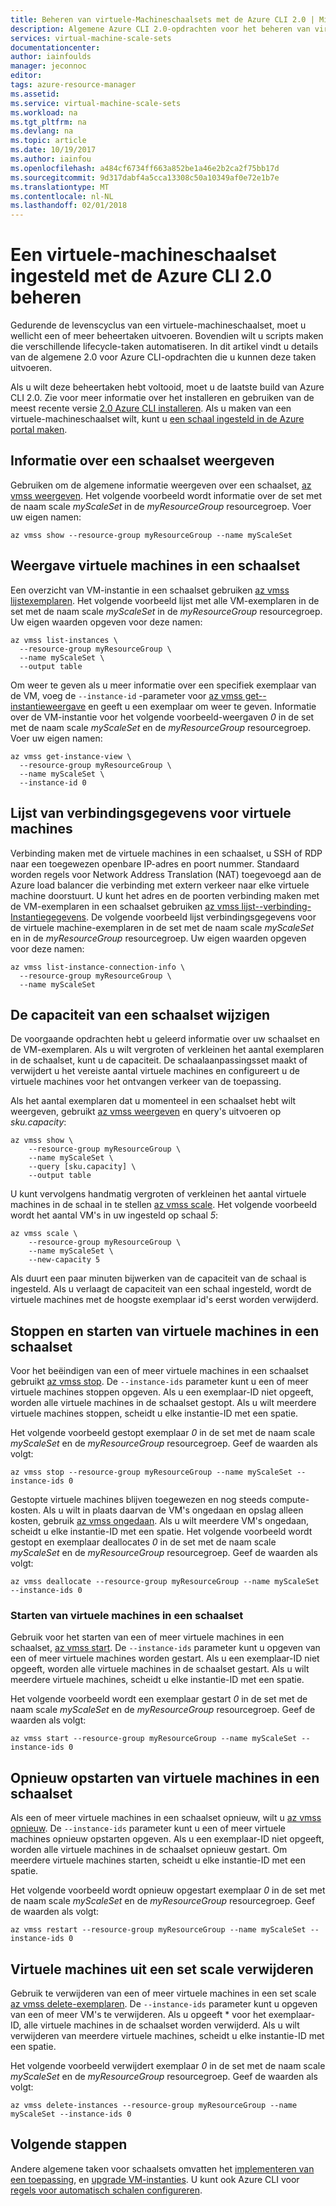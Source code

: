 ```yaml
---
title: Beheren van virtuele-Machineschaalsets met de Azure CLI 2.0 | Microsoft Docs
description: Algemene Azure CLI 2.0-opdrachten voor het beheren van virtuele-Machineschaalsets, zoals het starten en stoppen van een exemplaar of de schaal wijzigen instellen capaciteit.
services: virtual-machine-scale-sets
documentationcenter: 
author: iainfoulds
manager: jeconnoc
editor: 
tags: azure-resource-manager
ms.assetid: 
ms.service: virtual-machine-scale-sets
ms.workload: na
ms.tgt_pltfrm: na
ms.devlang: na
ms.topic: article
ms.date: 10/19/2017
ms.author: iainfou
ms.openlocfilehash: a484cf6734ff663a852be1a46e2b2ca2f75bb17d
ms.sourcegitcommit: 9d317dabf4a5cca13308c50a10349af0e72e1b7e
ms.translationtype: MT
ms.contentlocale: nl-NL
ms.lasthandoff: 02/01/2018
---
```

# <a name="manage-a-virtual-machine-scale-set-with-the-azure-cli-20"></a>Een virtuele-machineschaalset ingesteld met de Azure CLI 2.0 beheren
Gedurende de levenscyclus van een virtuele-machineschaalset, moet u wellicht een of meer beheertaken uitvoeren. Bovendien wilt u scripts maken die verschillende lifecycle-taken automatiseren. In dit artikel vindt u details van de algemene 2.0 voor Azure CLI-opdrachten die u kunnen deze taken uitvoeren.

Als u wilt deze beheertaken hebt voltooid, moet u de laatste build van Azure CLI 2.0. Zie voor meer informatie over het installeren en gebruiken van de meest recente versie [2.0 Azure CLI installeren](/cli/azure/install-azure-cli). Als u maken van een virtuele-machineschaalset wilt, kunt u [een schaal ingesteld in de Azure portal maken](virtual-machine-scale-sets-create-portal.md).


## <a name="view-information-about-a-scale-set"></a>Informatie over een schaalset weergeven
Gebruiken om de algemene informatie weergeven over een schaalset, [az vmss weergeven](/cli/azure/vmss#az_vmss_show). Het volgende voorbeeld wordt informatie over de set met de naam scale *myScaleSet* in de *myResourceGroup* resourcegroep. Voer uw eigen namen:

```azurecli
az vmss show --resource-group myResourceGroup --name myScaleSet
```


## <a name="view-vms-in-a-scale-set"></a>Weergave virtuele machines in een schaalset
Een overzicht van VM-instantie in een schaalset gebruiken [az vmss lijstexemplaren](/cli/azure/vmss#list-instances). Het volgende voorbeeld lijst met alle VM-exemplaren in de set met de naam scale *myScaleSet* in de *myResourceGroup* resourcegroep. Uw eigen waarden opgeven voor deze namen:

```azurecli
az vmss list-instances \
  --resource-group myResourceGroup \
  --name myScaleSet \
  --output table
```

Om weer te geven als u meer informatie over een specifiek exemplaar van de VM, voeg de `--instance-id` -parameter voor [az vmss get--instantieweergave](/cli/azure/vmss#get-instance-view) en geeft u een exemplaar om weer te geven. Informatie over de VM-instantie voor het volgende voorbeeld-weergaven *0* in de set met de naam scale *myScaleSet* en de *myResourceGroup* resourcegroep. Voer uw eigen namen:

```azurecli
az vmss get-instance-view \
  --resource-group myResourceGroup \
  --name myScaleSet \
  --instance-id 0
```


## <a name="list-connection-information-for-vms"></a>Lijst van verbindingsgegevens voor virtuele machines
Verbinding maken met de virtuele machines in een schaalset, u SSH of RDP naar een toegewezen openbare IP-adres en poort nummer. Standaard worden regels voor Network Address Translation (NAT) toegevoegd aan de Azure load balancer die verbinding met extern verkeer naar elke virtuele machine doorstuurt. U kunt het adres en de poorten verbinding maken met de VM-exemplaren in een schaalset gebruiken [az vmss lijst--verbinding-Instantiegegevens](/cli/azure/vmss#list-instance-connection-info). De volgende voorbeeld lijst verbindingsgegevens voor de virtuele machine-exemplaren in de set met de naam scale *myScaleSet* en in de *myResourceGroup* resourcegroep. Uw eigen waarden opgeven voor deze namen:

```azurecli
az vmss list-instance-connection-info \
  --resource-group myResourceGroup \
  --name myScaleSet
```


## <a name="change-the-capacity-of-a-scale-set"></a>De capaciteit van een schaalset wijzigen
De voorgaande opdrachten hebt u geleerd informatie over uw schaalset en de VM-exemplaren. Als u wilt vergroten of verkleinen het aantal exemplaren in de schaalset, kunt u de capaciteit. De schaalaanpassingsset maakt of verwijdert u het vereiste aantal virtuele machines en configureert u de virtuele machines voor het ontvangen verkeer van de toepassing.

Als het aantal exemplaren dat u momenteel in een schaalset hebt wilt weergeven, gebruikt [az vmss weergeven](/cli/azure/vmss#az_vmss_show) en query's uitvoeren op *sku.capacity*:

```azurecli
az vmss show \
    --resource-group myResourceGroup \
    --name myScaleSet \
    --query [sku.capacity] \
    --output table
```

U kunt vervolgens handmatig vergroten of verkleinen het aantal virtuele machines in de schaal in te stellen [az vmss scale](/cli/azure/vmss#az_vmss_scale). Het volgende voorbeeld wordt het aantal VM's in uw ingesteld op schaal *5*:

```azurecli
az vmss scale \
    --resource-group myResourceGroup \
    --name myScaleSet \
    --new-capacity 5
```

Als duurt een paar minuten bijwerken van de capaciteit van de schaal is ingesteld. Als u verlaagt de capaciteit van een schaal ingesteld, wordt de virtuele machines met de hoogste exemplaar id's eerst worden verwijderd.


## <a name="stop-and-start-vms-in-a-scale-set"></a>Stoppen en starten van virtuele machines in een schaalset
Voor het beëindigen van een of meer virtuele machines in een schaalset gebruikt [az vmss stop](/cli/azure/vmss/stop). De `--instance-ids` parameter kunt u een of meer virtuele machines stoppen opgeven. Als u een exemplaar-ID niet opgeeft, worden alle virtuele machines in de schaalset gestopt. Als u wilt meerdere virtuele machines stoppen, scheidt u elke instantie-ID met een spatie.

Het volgende voorbeeld gestopt exemplaar *0* in de set met de naam scale *myScaleSet* en de *myResourceGroup* resourcegroep. Geef de waarden als volgt:

```azurecli
az vmss stop --resource-group myResourceGroup --name myScaleSet --instance-ids 0
```

Gestopte virtuele machines blijven toegewezen en nog steeds compute-kosten. Als u wilt in plaats daarvan de VM's ongedaan en opslag alleen kosten, gebruik [az vmss ongedaan](/cli/azure/vmss#az_vmss_deallocate). Als u wilt meerdere VM's ongedaan, scheidt u elke instantie-ID met een spatie. Het volgende voorbeeld wordt gestopt en exemplaar deallocates *0* in de set met de naam scale *myScaleSet* en de *myResourceGroup* resourcegroep. Geef de waarden als volgt:

```azurecli
az vmss deallocate --resource-group myResourceGroup --name myScaleSet --instance-ids 0
```


### <a name="start-vms-in-a-scale-set"></a>Starten van virtuele machines in een schaalset
Gebruik voor het starten van een of meer virtuele machines in een schaalset, [az vmss start](/cli/azure/vmss#az_vmss_start). De `--instance-ids` parameter kunt u opgeven van een of meer virtuele machines worden gestart. Als u een exemplaar-ID niet opgeeft, worden alle virtuele machines in de schaalset gestart. Als u wilt meerdere virtuele machines, scheidt u elke instantie-ID met een spatie.

Het volgende voorbeeld wordt een exemplaar gestart *0* in de set met de naam scale *myScaleSet* en de *myResourceGroup* resourcegroep. Geef de waarden als volgt:

```azurecli
az vmss start --resource-group myResourceGroup --name myScaleSet --instance-ids 0
```


## <a name="restart-vms-in-a-scale-set"></a>Opnieuw opstarten van virtuele machines in een schaalset
Als een of meer virtuele machines in een schaalset opnieuw, wilt u [az vmss opnieuw](/cli/azure/vmss#az_vmss_restart). De `--instance-ids` parameter kunt u een of meer virtuele machines opnieuw opstarten opgeven. Als u een exemplaar-ID niet opgeeft, worden alle virtuele machines in de schaalset opnieuw gestart. Om meerdere virtuele machines starten, scheidt u elke instantie-ID met een spatie.

Het volgende voorbeeld wordt opnieuw opgestart exemplaar *0* in de set met de naam scale *myScaleSet* en de *myResourceGroup* resourcegroep. Geef de waarden als volgt:

```azurecli
az vmss restart --resource-group myResourceGroup --name myScaleSet --instance-ids 0
```


## <a name="remove-vms-from-a-scale-set"></a>Virtuele machines uit een set scale verwijderen
Gebruik te verwijderen van een of meer virtuele machines in een set scale [az vmss delete-exemplaren](/cli/azure/vmss#delete-instances). De `--instance-ids` parameter kunt u opgeven van een of meer VM's te verwijderen. Als u opgeeft * voor het exemplaar-ID, alle virtuele machines in de schaalset worden verwijderd. Als u wilt verwijderen van meerdere virtuele machines, scheidt u elke instantie-ID met een spatie.

Het volgende voorbeeld verwijdert exemplaar *0* in de set met de naam scale *myScaleSet* en de *myResourceGroup* resourcegroep. Geef de waarden als volgt:

```azurecli
az vmss delete-instances --resource-group myResourceGroup --name myScaleSet --instance-ids 0
```


## <a name="next-steps"></a>Volgende stappen
Andere algemene taken voor schaalsets omvatten het [implementeren van een toepassing](virtual-machine-scale-sets-deploy-app.md), en [upgrade VM-instanties](virtual-machine-scale-sets-upgrade-scale-set.md). U kunt ook Azure CLI voor [regels voor automatisch schalen configureren](virtual-machine-scale-sets-autoscale-overview.md).
